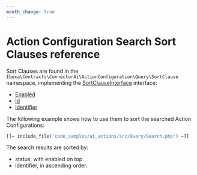 ```yaml
---
month_change: true
---
```


# Action Configuration Search Sort Clauses reference

Sort Clauses are found in the `Ibexa\Contracts\ConnectorAi\ActionConfiguration\Query\SortClause` namespace, implementing the [SortClauseInterface](../../api/php_api/php_api_reference/classes/Ibexa-Contracts-ConnectorAi-ActionConfiguration-Query-SortClauseInterface.html) interface:

- [Enabled](../../api/php_api/php_api_reference/classes/Ibexa-Contracts-ConnectorAi-ActionConfiguration-Query-SortClause-Enabled.html)
- [Id](../../api/php_api/php_api_reference/classes/Ibexa-Contracts-ConnectorAi-ActionConfiguration-Query-SortClause-Id.html)
- [Identifier](../../api/php_api/php_api_reference/classes/Ibexa-Contracts-ConnectorAi-ActionConfiguration-Query-SortClause-Identifier.html)

The following example shows how to use them to sort the searched Action Configurations:
``` php
[[= include_file('code_samples/ai_actions/src/Query/Search.php') =]]
```

The search results are sorted by:

- status, with enabled on top
- identifier, in ascending order.
